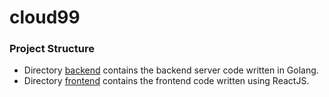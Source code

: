 # cloud99

### Project Structure
* Directory [backend](backend) contains the backend server code written in Golang.
* Directory [frontend](frontend) contains the frontend code written using ReactJS.
